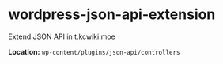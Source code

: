 # wordpress-json-api-extension
Extend JSON API in t.kcwiki.moe

**Location:** `wp-content/plugins/json-api/controllers`